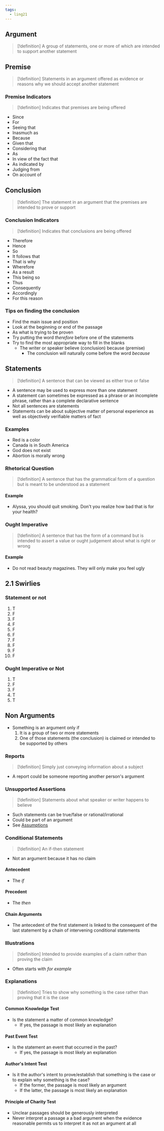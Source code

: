 ```yaml
---
tags:
  - ling21
---
```

## Argument
>[!definition]
>A group of statements, one or more of which are intended to support another statement

## Premise
>[!definition]
>Statements in an argument offered as evidence or reasons why we should accept another statement
### Premise Indicators
>[!definition]
>Indicates that premises are being offered

- Since
- For
- Seeing that
- Inasmuch as
- Because
- Given that
- Considering that
- As
- In view of the fact that
- As indicated by
- Judging from
- On account of 
## Conclusion
>[!definition]
>The statement in an argument that the premises are intended to prove or support
### Conclusion Indicators
>[!definition]
>Indicates that conclusions are being offered

- Therefore
- Hence
- So
- It follows that
- That is why
- Wherefore
- As a result
- This being so
- Thus
- Consequently
- Accordingly
- For this reason
### Tips on finding the conclusion
- Find the main issue and position
- Look at the beginning or end of the passage
- As what is trying to be proven
- Try putting the word *therefore* before one of the statements
- Try to find the most appropriate way to fill in the blanks
	- The writer or speaker believe (conclusion) because (premise)
		- The conclusion will naturally come before the word *because*
## Statements
>[!definition]
>A sentence that can be viewed as either true or false
- A sentence may be used to express more than one statement
- A statement can sometimes be expressed as a phrase or an incomplete phrase, rather than a complete declarative sentence
- Not all sentences are statements
- Statements can be about subjective matter of personal experience as well as objectively verifiable matters of fact
### Examples
- Red is a color
- Canada is in South America
- God does not exist
- Abortion is morally wrong
### Rhetorical Question
>[!definition]
>A sentence that has the grammatical form of a question but is meant to be understood as a statement
#### Example
- Alyssa, you should quit smoking. Don't you realize how bad that is for your health?
### Ought Imperative
>[!definition]
>A sentence that has the form of a command but is intended to assert a value or ought judgement about what is right or wrong

#### Example
- Do not read beauty magazines. They will only make you feel ugly
## 2.1 Swirlies
### Statement or not
1. T
2. F
3. F
4. F
5. F
6. F
7. F
8. F
9. F
10. F
### Ought Imperative or Not
1. T
2. F
3. F
4. T
5. T
## Non Arguments
- Something is an argument only if 
	1. It is a group of two or more statements
	2. One of those statements (the conclusion) is claimed or intended to be supported by others
### Reports
>[!definition] 
>Simply just conveying information about a subject

- A report could be someone reporting another person's argument
### Unsupported Assertions
>[!definition]
>Statements about what speaker or writer happens to believe

- Such statements can be true/false or rational/irrational
- Could be part of an argument
- See [Assumptions](1%20-%20Introduction%20to%20Critical%20Thinking.md#Assumption)
### Conditional Statements
>[!definition]
>An if-then statement
- Not an argument because it has no claim
#### Antecedent
- The *if*
#### Precedent
- The *then*
#### Chain Arguments
- The antecedent of the first statement is linked to the consequent of the last statement by a chain of intervening conditional statements
### Illustrations
>[!definition]
>Intended to provide examples of a claim rather than proving the claim
- Often starts with *for example*
### Explanations
>[!definition]
>Tries to show why something is the case rather than proving that it is the case
#### Common Knowledge Test
- Is the statement a matter of common knowledge?
	- If yes, the passage is most likely an explanation
#### Past Event Test
- Is the statement an event that occurred in the past?
	- If yes, the passage is most likely an explanation
#### Author's Intent Test
- Is it the author's intent to prove/establish that something is the case or to explain why something is the case?
	- If the former, the passage is most likely an argument
	- If the latter, the passage is most likely an explanation
#### Principle of Charity Test
- Unclear passages should be generously interpreted
- Never interpret a passage a a bad argument when the evidence reasonable permits us to interpret it as not an argument at all